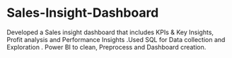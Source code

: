# Sales-Insight-Dashboard
Developed a Sales insight dashboard that includes KPIs &amp; Key Insights, Profit analysis  and Performance Insights .Used SQL for Data collection and Exploration . Power BI to clean, Preprocess and Dashboard creation.
